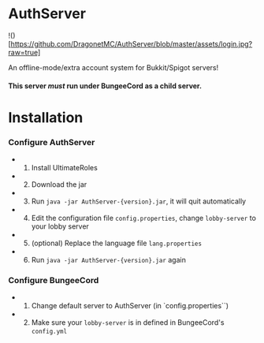 AuthServer
==========
!()[https://github.com/DragonetMC/AuthServer/blob/master/assets/login.jpg?raw=true]

An offline-mode/extra account system for Bukkit/Spigot servers! 

#### This server *must* run under BungeeCord as a child server. 

# Installation
### Configure AuthServer
- 1. Install UltimateRoles
- 2. Download the jar
- 3. Run `java -jar AuthServer-{version}.jar`, it will quit automatically
- 4. Edit the configuration file `config.properties`, change `lobby-server` to your lobby server
- 5. (optional) Replace the language file `lang.properties`
- 6. Run `java -jar AuthServer-{version}.jar` again
### Configure BungeeCord
- 1. Change default server to AuthServer (in `config.properties``)
- 2. Make sure your `lobby-server` is in defined in BungeeCord's `config.yml`
